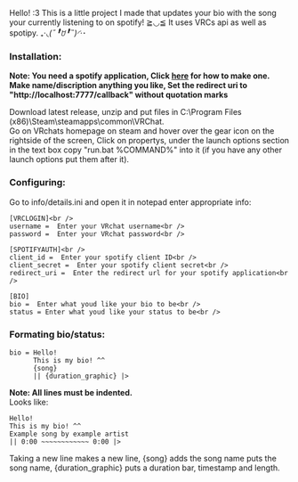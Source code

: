 Hello! :3 This is a little project I made that updates your bio with the song your currently listening to on spotify! ≧◡≦ It uses VRCs api as well as spotipy. ₊·*◟(˶╹̆ꇴ╹̆˵)◜‧*･

### Installation:
**Note: You need a spotify application, Click [here](https://developer.spotify.com/documentation/web-api/concepts/apps) for how to make one.**<br />
**Make name/discription anything you like, Set the redirect uri to "http://localhost:7777/callback" without quotation marks**

Download latest release, unzip and put files in C:\Program Files (x86)\Steam\steamapps\common\VRChat.<br />
Go on VRchats homepage on steam and hover over the gear icon on the rightside of the screen, Click on propertys, under the launch options section in the text box copy "run.bat %COMMAND%" into it (if you have any other launch options put them after it).<br />

### Configuring:
Go to info/details.ini and open it in notepad enter appropriate info: <br />
```
[VRCLOGIN]<br />
username =  Enter your VRchat username<br />
password =  Enter your VRchat password<br />

[SPOTIFYAUTH]<br />
client_id =  Enter your spotify client ID<br />
client_secret =  Enter your spotify client secret<br />
redirect_uri =  Enter the redirect url for your spotify application<br />

[BIO]
bio =  Enter what youd like your bio to be<br />
status = Enter what youd like your status to be<br />
```

### Formating bio/status:
```
bio = Hello! 
      This is my bio! ^^
      {song}
      || {duration_graphic} |>
```
**Note: All lines must be indented.**<br />
Looks like:
```
Hello!
This is my bio! ^^
Example song by example artist
|| 0:00 ~~~~~~~~~~~~ 0:00 |>
```

Taking a new line makes a new line, {song} adds the song name puts the song name, {duration_graphic} puts a duration bar, timestamp and length.
